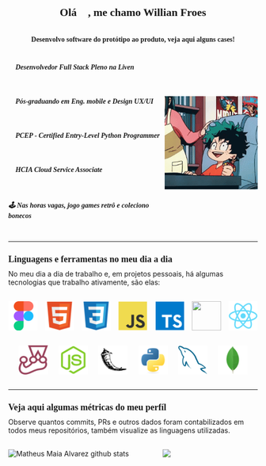 <style>
    @font-face { 
        font-family: RobotoRegular;
        src: url(src/font/roboto-regular.woff);
    }

    @font-face { 
        font-family: RobotoBold;
        src: url(src/font/roboto-bold.woff);
    }

    .line {
        margin-top: 20px;
        margin-bottom: 20px;
    }

    .profile-title {
        font-family: RobotoBold;
        font-size: 22px;
        text-align: center;
    }

    .activities-section {
        display: flex;
        flex-direction: column;
    }

    .activities-phrase {
        font-family: RobotoBold;
        font-size: 14px;
        text-align: center;
        margin-bottom: 20px;
    }

    .activities-items-article {
        display: flex;
        flex: row;
        justify-content: space-between;
        align-items: center;
    }

    .activities-list {
        display: flex;
        flex-direction: column;
        grid-template-columns: auto auto auto;
        gap: 10px;
    }

    .activities-list-item {
        font-family: RobotoRegular;
        font-size: 14px;
    }

    .activities-gif {
        height: 188px;
        width: 188px;
    }

    .lang-tools-section-title, .metrics-section-title {
        font-family: RobotoBold;
        font-size: 18px;
        margin-bottom: 10px;
    }

    .lang-tool-item {
        height: 59px;
        width: 59px;
    }

    .lang-tools-list-between {
        display: flex;
        flex-direction: row;
        justify-content: space-between;
    }

    .lang-tools-list-evenly {
        display: flex;
        flex-direction: row;
        justify-content: space-evenly;
    }

    .lang-tools-lists-container {
        display: flex;
        flex-direction: column;
        gap: 30px;
        margin-top: 30px;
        margin-bottom: 30px;
    }

    .metrics-container {
        display: flex;
        flex-direction: row;
        justify-content: space-between;
        align-items: flex-start;
        margin-top: 30px;
    }
</style>

<h1 class="profile-title">Olá 👋, me chamo Willian Froes</h1>

<div class="activities-section">
    <h3 class="activities-phrase">Desenvolvo software do protótipo ao produto, veja aqui alguns cases!</h3>
    <div class="activities-items-article">
        <div class="activities-list">
            <h5 class="activities-list-item">🔭 Desenvolvedor Full Stack Pleno na Liven</h5>
            <h5 class="activities-list-item">📕 Pós-graduando em Eng. mobile e Design UX/UI</h5>
            <h5 class="activities-list-item">🏅 PCEP - Certified Entry-Level Python Programmer</h5>
            <h5 class="activities-list-item">🏅 HCIA Cloud Service Associate</h5>
            <h5 class="activities-list-item">🕹️ Nas horas vagas, jogo games retrô e coleciono bonecos</h5>
        </div>
        <img class="activities-gif" src='src/img/profile.gif' />
    </div>
</div>
<hr class="line" />
<div class="lang-tools-section">
    <h2 class="lang-tools-section-title">Linguagens e ferramentas no meu dia a dia</h2>
    <span>No meu dia a dia de trabalho e, em projetos pessoais, há algumas tecnologias que trabalho ativamente, são elas:</span>
    <div class="lang-tools-lists-container">
        <div class="lang-tools-list-between"> 
            <img class="lang-tool-item" src="https://raw.githubusercontent.com/devicons/devicon/master/icons/figma/figma-original.svg" />
            <img class="lang-tool-item" src="https://raw.githubusercontent.com/devicons/devicon/master/icons/html5/html5-original.svg" />
            <img class="lang-tool-item" src="https://raw.githubusercontent.com/devicons/devicon/master/icons/css3/css3-original.svg" />
            <img class="lang-tool-item" src="https://raw.githubusercontent.com/devicons/devicon/master/icons/javascript/javascript-original.svg" />
            <img class="lang-tool-item" src="https://raw.githubusercontent.com/devicons/devicon/master/icons/typescript/typescript-original.svg" />
            <img class="lang-tool-item" src="https://seeklogo.com/images/R/react-native-logo-221C671C70-seeklogo.com.png" />
            <img class="lang-tool-item" src="https://raw.githubusercontent.com/devicons/devicon/master/icons/react/react-original.svg" />
        </div>
        <div class="lang-tools-list-evenly"> 
            <img class="lang-tool-item" src="https://raw.githubusercontent.com/devicons/devicon/master/icons/jest/jest-plain.svg" />
            <img class="lang-tool-item" src="https://raw.githubusercontent.com/devicons/devicon/master/icons/nodejs/nodejs-original.svg" />
            <img class="lang-tool-item" src="https://raw.githubusercontent.com/devicons/devicon/master/icons/flask/flask-original.svg" />
            <img class="lang-tool-item" src="https://raw.githubusercontent.com/devicons/devicon/master/icons/python/python-original.svg" />
            <img class="lang-tool-item" src="https://raw.githubusercontent.com/devicons/devicon/master/icons/mysql/mysql-original.svg" />
            <img class="lang-tool-item" src="https://raw.githubusercontent.com/devicons/devicon/master/icons/mongodb/mongodb-original.svg" />
        </div>
    </div>
</div>
<hr class="line" />
<div class="metrics-section">
    <h2 class="metrics-section-title">Veja aqui algumas métricas do meu perfíl</h2>
    <span>Observe quantos commits, PRs e outros dados foram contabilizados em todos meus repositórios, também visualize as linguagens utilizadas.</span>
    <div class="metrics-container">
        <img width='60%' src="https://github-readme-stats.vercel.app/api?username=willian-froes&show_icons=true&count_private=true&hide_border=false&locale=pt-br&border_color=6F6E76&title_color=B63339&icon_color=B63339&text_color=c9d1d9&bg_color=0d1117" alt="Matheus Maia Alvarez github stats" /> 
        <img width='38%' src="https://github-readme-stats.vercel.app/api/top-langs/?username=willian-froes&layout=compact&hide_border=false&locale=pt-br&border_color=6F6E76&title_color=B63339&text_color=B63339&bg_color=0d1117" />
    </div>
</div>



<!-- <h1 align="center">Hi 👋, I'm Willian Froes</h1>
<h3 align="center">I'm drink coffe while work into full stack development and design products!</h3>

<p align="left"> <img src="https://komarev.com/ghpvc/?username=willian-froes&label=Profile%20views&color=0e75b6&style=flat" alt="willian-froes" /> </p>

<p align="left"> <a href="https://github.com/ryo-ma/github-profile-trophy"><img src="https://github-profile-trophy.vercel.app/?username=willian-froes" alt="willian-froes" /></a> </p>

<h3 align="left">Connect with me:</h3>
<p align="left">
<a href="https://linkedin.com/in/willian-froes" target="blank"><img align="center" src="https://raw.githubusercontent.com/rahuldkjain/github-profile-readme-generator/master/src/images/icons/Social/linked-in-alt.svg" alt="willian-froes" height="30" width="40" /></a>
<a href="https://instagram.com/willian.froes" target="blank"><img align="center" src="https://raw.githubusercontent.com/rahuldkjain/github-profile-readme-generator/master/src/images/icons/Social/instagram.svg" alt="willian.froes" height="30" width="40" /></a>
</p>

<h3 align="left">Languages and Tools:</h3>
<p align="left"> <a href="https://getbootstrap.com" target="_blank" rel="noreferrer"> <img src="https://raw.githubusercontent.com/devicons/devicon/master/icons/bootstrap/bootstrap-plain-wordmark.svg" alt="bootstrap" width="40" height="40"/> </a> <a href="https://www.w3schools.com/css/" target="_blank" rel="noreferrer"> <img src="https://raw.githubusercontent.com/devicons/devicon/master/icons/css3/css3-original-wordmark.svg" alt="css3" width="40" height="40"/> </a> <a href="https://www.cypress.io" target="_blank" rel="noreferrer"> <img src="https://raw.githubusercontent.com/simple-icons/simple-icons/6e46ec1fc23b60c8fd0d2f2ff46db82e16dbd75f/icons/cypress.svg" alt="cypress" width="40" height="40"/> </a> <a href="https://www.figma.com/" target="_blank" rel="noreferrer"> <img src="https://www.vectorlogo.zone/logos/figma/figma-icon.svg" alt="figma" width="40" height="40"/> </a> <a href="https://flask.palletsprojects.com/" target="_blank" rel="noreferrer"> <img src="https://www.vectorlogo.zone/logos/pocoo_flask/pocoo_flask-icon.svg" alt="flask" width="40" height="40"/> </a> <a href="https://cloud.google.com" target="_blank" rel="noreferrer"> <img src="https://www.vectorlogo.zone/logos/google_cloud/google_cloud-icon.svg" alt="gcp" width="40" height="40"/> </a> <a href="https://git-scm.com/" target="_blank" rel="noreferrer"> <img src="https://www.vectorlogo.zone/logos/git-scm/git-scm-icon.svg" alt="git" width="40" height="40"/> </a> <a href="https://heroku.com" target="_blank" rel="noreferrer"> <img src="https://www.vectorlogo.zone/logos/heroku/heroku-icon.svg" alt="heroku" width="40" height="40"/> </a> <a href="https://www.w3.org/html/" target="_blank" rel="noreferrer"> <img src="https://raw.githubusercontent.com/devicons/devicon/master/icons/html5/html5-original-wordmark.svg" alt="html5" width="40" height="40"/> </a> <a href="https://developer.mozilla.org/en-US/docs/Web/JavaScript" target="_blank" rel="noreferrer"> <img src="https://raw.githubusercontent.com/devicons/devicon/master/icons/javascript/javascript-original.svg" alt="javascript" width="40" height="40"/> </a> <a href="https://jestjs.io" target="_blank" rel="noreferrer"> <img src="https://www.vectorlogo.zone/logos/jestjsio/jestjsio-icon.svg" alt="jest" width="40" height="40"/> </a> <a href="https://www.mongodb.com/" target="_blank" rel="noreferrer"> <img src="https://raw.githubusercontent.com/devicons/devicon/master/icons/mongodb/mongodb-original-wordmark.svg" alt="mongodb" width="40" height="40"/> </a> <a href="https://www.mysql.com/" target="_blank" rel="noreferrer"> <img src="https://raw.githubusercontent.com/devicons/devicon/master/icons/mysql/mysql-original-wordmark.svg" alt="mysql" width="40" height="40"/> </a> <a href="https://opencv.org/" target="_blank" rel="noreferrer"> <img src="https://www.vectorlogo.zone/logos/opencv/opencv-icon.svg" alt="opencv" width="40" height="40"/> </a> <a href="https://www.photoshop.com/en" target="_blank" rel="noreferrer"> <img src="https://raw.githubusercontent.com/devicons/devicon/master/icons/photoshop/photoshop-line.svg" alt="photoshop" width="40" height="40"/> </a> <a href="https://www.postgresql.org" target="_blank" rel="noreferrer"> <img src="https://raw.githubusercontent.com/devicons/devicon/master/icons/postgresql/postgresql-original-wordmark.svg" alt="postgresql" width="40" height="40"/> </a> <a href="https://www.python.org" target="_blank" rel="noreferrer"> <img src="https://raw.githubusercontent.com/devicons/devicon/master/icons/python/python-original.svg" alt="python" width="40" height="40"/> </a> <a href="https://reactjs.org/" target="_blank" rel="noreferrer"> <img src="https://raw.githubusercontent.com/devicons/devicon/master/icons/react/react-original-wordmark.svg" alt="react" width="40" height="40"/> </a> <a href="https://reactnative.dev/" target="_blank" rel="noreferrer"> <img src="https://reactnative.dev/img/header_logo.svg" alt="reactnative" width="40" height="40"/> </a> <a href="https://www.typescriptlang.org/" target="_blank" rel="noreferrer"> <img src="https://raw.githubusercontent.com/devicons/devicon/master/icons/typescript/typescript-original.svg" alt="typescript" width="40" height="40"/> </a> <a href="https://unity.com/" target="_blank" rel="noreferrer"> <img src="https://www.vectorlogo.zone/logos/unity3d/unity3d-icon.svg" alt="unity" width="40" height="40"/> </a> </p>

<h3 align="left">Support:</h3>
<p><a href="https://www.buymeacoffee.com/willianfroes"> <img align="left" src="https://cdn.buymeacoffee.com/buttons/v2/default-yellow.png" height="50" width="210" alt="willianfroes" /></a></p><br><br>

<p><img align="left" src="https://github-readme-stats.vercel.app/api/top-langs?username=willian-froes&show_icons=true&locale=en&layout=compact" alt="willian-froes" /></p>

<p>&nbsp;<img align="center" src="https://github-readme-stats.vercel.app/api?username=willian-froes&show_icons=true&locale=en" alt="willian-froes" /></p>

<p><img align="center" src="https://github-readme-streak-stats.herokuapp.com/?user=willian-froes&" alt="willian-froes" /></p> -->
